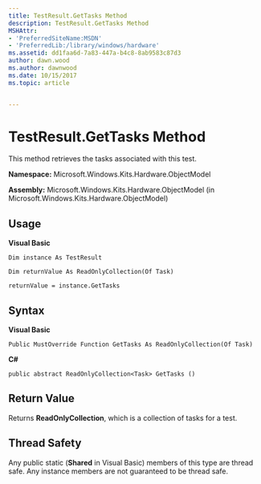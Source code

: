 ```yaml
---
title: TestResult.GetTasks Method
description: TestResult.GetTasks Method
MSHAttr:
- 'PreferredSiteName:MSDN'
- 'PreferredLib:/library/windows/hardware'
ms.assetid: dd1faa6d-7a83-447a-b4c8-8ab9583c87d3
author: dawn.wood
ms.author: dawnwood
ms.date: 10/15/2017
ms.topic: article


---
```


# TestResult.GetTasks Method


This method retrieves the tasks associated with this test.

**Namespace:** Microsoft.Windows.Kits.Hardware.ObjectModel

**Assembly:** Microsoft.Windows.Kits.Hardware.ObjectModel (in Microsoft.Windows.Kits.Hardware.ObjectModel)

## <span id="Usage"></span><span id="usage"></span><span id="USAGE"></span>Usage


**Visual Basic**

`Dim instance As TestResult`

`Dim returnValue As ReadOnlyCollection(Of Task)`

`returnValue = instance.GetTasks`

## <span id="Syntax"></span><span id="syntax"></span><span id="SYNTAX"></span>Syntax


**Visual Basic**

`Public MustOverride Function GetTasks As ReadOnlyCollection(Of Task)`

**C#**

`public abstract ReadOnlyCollection<Task> GetTasks ()`

## <span id="Return_Value"></span><span id="return_value"></span><span id="RETURN_VALUE"></span>Return Value


Returns **ReadOnlyCollection**, which is a collection of tasks for a test.

## <span id="Thread_Safety"></span><span id="thread_safety"></span><span id="THREAD_SAFETY"></span>Thread Safety


Any public static (**Shared** in Visual Basic) members of this type are thread safe. Any instance members are not guaranteed to be thread safe.

 

 






